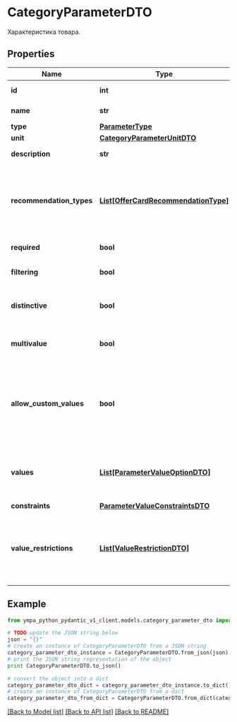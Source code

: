 # CategoryParameterDTO

Характеристика товара.

## Properties
Name | Type | Description | Notes
------------ | ------------- | ------------- | -------------
**id** | **int** | Идентификатор характеристики. | 
**name** | **str** | Название характеристики. | [optional] 
**type** | [**ParameterType**](ParameterType.md) |  | 
**unit** | [**CategoryParameterUnitDTO**](CategoryParameterUnitDTO.md) |  | [optional] 
**description** | **str** | Описание характеристики. | [optional] 
**recommendation_types** | [**List[OfferCardRecommendationType]**](OfferCardRecommendationType.md) | Перечень возможных рекомендаций по заполнению карточки, к которым относится данная характеристика. | [optional] 
**required** | **bool** | Обязательность характеристики. | 
**filtering** | **bool** | Используется ли характеристика в фильтре. | 
**distinctive** | **bool** | Является ли характеристика особенностью варианта. | 
**multivalue** | **bool** | Можно ли передать сразу несколько значений. | 
**allow_custom_values** | **bool** | Можно ли передавать собственное значение, которого нет в списке вариантов Маркета. Только для характеристик типа &#x60;ENUM&#x60;. | 
**values** | [**List[ParameterValueOptionDTO]**](ParameterValueOptionDTO.md) | Список допустимых значений параметра. Только для характеристик типа &#x60;ENUM&#x60;. | [optional] 
**constraints** | [**ParameterValueConstraintsDTO**](ParameterValueConstraintsDTO.md) |  | [optional] 
**value_restrictions** | [**List[ValueRestrictionDTO]**](ValueRestrictionDTO.md) | Ограничения на значения, накладываемые другими характеристиками. Только для характеристик типа &#x60;ENUM&#x60;. | [optional] 

## Example

```python
from ympa_python_pydantic_v1_client.models.category_parameter_dto import CategoryParameterDTO

# TODO update the JSON string below
json = "{}"
# create an instance of CategoryParameterDTO from a JSON string
category_parameter_dto_instance = CategoryParameterDTO.from_json(json)
# print the JSON string representation of the object
print CategoryParameterDTO.to_json()

# convert the object into a dict
category_parameter_dto_dict = category_parameter_dto_instance.to_dict()
# create an instance of CategoryParameterDTO from a dict
category_parameter_dto_from_dict = CategoryParameterDTO.from_dict(category_parameter_dto_dict)
```
[[Back to Model list]](../README.md#documentation-for-models) [[Back to API list]](../README.md#documentation-for-api-endpoints) [[Back to README]](../README.md)


